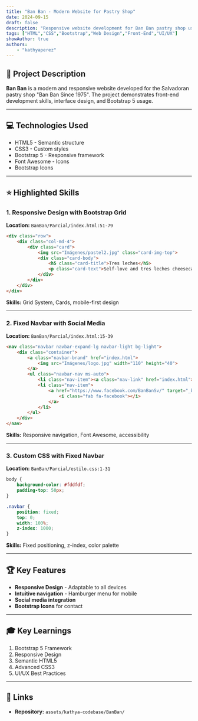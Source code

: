 ```yaml
---
title: "Ban Ban - Modern Website for Pastry Shop"
date: 2024-09-15
draft: false
description: "Responsive website development for Ban Ban pastry shop using HTML5, CSS3, and Bootstrap 5."
tags: ["HTML","CSS","Bootstrap","Web Design","Front-End","UI/UX"]
showAuthor: true
authors:
    - "kathyaperez"
---
```


## 🎂 Project Description

**Ban Ban** is a modern and responsive website developed for the Salvadoran pastry shop "Ban Ban Since 1975". The project demonstrates front-end development skills, interface design, and Bootstrap 5 usage.

---

## 💻 Technologies Used

- HTML5 - Semantic structure
- CSS3 - Custom styles
- Bootstrap 5 - Responsive framework
- Font Awesome - Icons
- Bootstrap Icons

---

## ⭐ Highlighted Skills

### 1. Responsive Design with Bootstrap Grid

**Location:** `BanBan/Parcial/index.html:51-79`

```html
<div class="row">
    <div class="col-md-4">
        <div class="card">
            <img src="Imágenes/pastel2.jpg" class="card-img-top">
            <div class="card-body">
                <h5 class="card-title">Tres leches</h5>
                <p class="card-text">Self-love and tres leches cheesecake</p>
            </div>
        </div>
    </div>
</div>
```

**Skills:** Grid System, Cards, mobile-first design

---

### 2. Fixed Navbar with Social Media

**Location:** `BanBan/Parcial/index.html:15-39`

```html
<nav class="navbar navbar-expand-lg navbar-light bg-light">
    <div class="container">
        <a class="navbar-brand" href="index.html">
            <img src="Imágenes/logo.jpg" width="110" height="40">
        </a>
        <ul class="navbar-nav ms-auto">
            <li class="nav-item"><a class="nav-link" href="index.html">Home</a></li>
            <li class="nav-item">
                <a href="https://www.facebook.com/BanBanSv/" target="_blank">
                    <i class="fab fa-facebook"></i>
                </a>
            </li>
        </ul>
    </div>
</nav>
```

**Skills:** Responsive navigation, Font Awesome, accessibility

---

### 3. Custom CSS with Fixed Navbar

**Location:** `BanBan/Parcial/estilo.css:1-31`

```css
body {
    background-color: #fddfdf;
    padding-top: 50px;
}

.navbar {
    position: fixed;
    top: 0;
    width: 100%;
    z-index: 1000;
}
```

**Skills:** Fixed positioning, z-index, color palette

---

## 🏆 Key Features

- **Responsive Design** - Adaptable to all devices
- **Intuitive navigation** - Hamburger menu for mobile
- **Social media integration**
- **Bootstrap Icons** for contact

---

## 🎓 Key Learnings

1. Bootstrap 5 Framework
2. Responsive Design
3. Semantic HTML5
4. Advanced CSS3
5. UI/UX Best Practices

---

## 🔗 Links

- **Repository:** `assets/kathya-codebase/BanBan/`
